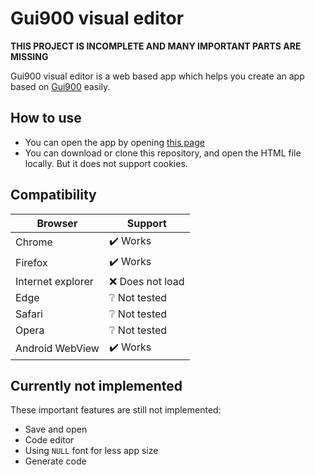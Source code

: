 # Gui900 visual editor

**THIS PROJECT IS INCOMPLETE AND MANY IMPORTANT PARTS ARE MISSING**

Gui900 visual editor is a web based app which helps you create an app based on [Gui900](https://github.com/Mammad900/Gui900) easily.

## How to use

- You can open the app by opening [this page](https://mammad900.github.io/Gui900-visual-editor/Gui900%20visual%20editor.html)
- You can download or clone this repository, and open the HTML file locally. But it does not support cookies.
  
## Compatibility

| Browser           | Support                    |
| ----------------- | -------------------------- |
| Chrome            | :heavy_check_mark: Works   |
| Firefox           | :heavy_check_mark: Works   |
| Internet explorer | :x: Does not load          |
| Edge              | :grey_question: Not tested |
| Safari            | :grey_question: Not tested |
| Opera             | :grey_question: Not tested |
| Android WebView   | :heavy_check_mark: Works   |

## Currently not implemented

These important features are still not implemented:

- Save and open
- Code editor
- Using `NULL` font for less app size
- Generate code

